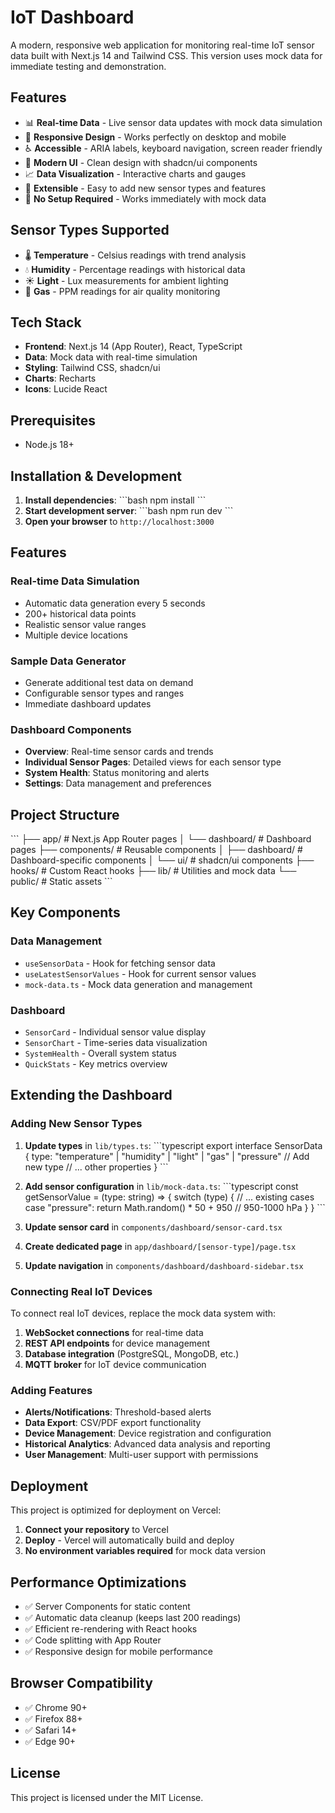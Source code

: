 # IoT Dashboard

A modern, responsive web application for monitoring real-time IoT sensor data built with Next.js 14 and Tailwind CSS. This version uses mock data for immediate testing and demonstration.

## Features

- 📊 **Real-time Data** - Live sensor data updates with mock data simulation
- 📱 **Responsive Design** - Works perfectly on desktop and mobile
- ♿ **Accessible** - ARIA labels, keyboard navigation, screen reader friendly
- 🎨 **Modern UI** - Clean design with shadcn/ui components
- 📈 **Data Visualization** - Interactive charts and gauges
- 🔧 **Extensible** - Easy to add new sensor types and features
- 🚀 **No Setup Required** - Works immediately with mock data

## Sensor Types Supported

- 🌡️ **Temperature** - Celsius readings with trend analysis
- 💧 **Humidity** - Percentage readings with historical data
- ☀️ **Light** - Lux measurements for ambient lighting
- 💨 **Gas** - PPM readings for air quality monitoring

## Tech Stack

- **Frontend**: Next.js 14 (App Router), React, TypeScript
- **Data**: Mock data with real-time simulation
- **Styling**: Tailwind CSS, shadcn/ui
- **Charts**: Recharts
- **Icons**: Lucide React

## Prerequisites

- Node.js 18+ 

## Installation & Development

1. **Install dependencies**:
   \`\`\`bash
   npm install
   \`\`\`
2. **Start development server**:
   \`\`\`bash
   npm run dev
   \`\`\`
3. **Open your browser** to `http://localhost:3000`

## Features

### Real-time Data Simulation
- Automatic data generation every 5 seconds
- 200+ historical data points
- Realistic sensor value ranges
- Multiple device locations

### Sample Data Generator
- Generate additional test data on demand
- Configurable sensor types and ranges
- Immediate dashboard updates

### Dashboard Components
- **Overview**: Real-time sensor cards and trends
- **Individual Sensor Pages**: Detailed views for each sensor type
- **System Health**: Status monitoring and alerts
- **Settings**: Data management and preferences

## Project Structure

\`\`\`
├── app/                    # Next.js App Router pages
│   └── dashboard/         # Dashboard pages
├── components/           # Reusable components
│   ├── dashboard/       # Dashboard-specific components
│   └── ui/              # shadcn/ui components
├── hooks/               # Custom React hooks
├── lib/                 # Utilities and mock data
└── public/             # Static assets
\`\`\`

## Key Components

### Data Management
- `useSensorData` - Hook for fetching sensor data
- `useLatestSensorValues` - Hook for current sensor values
- `mock-data.ts` - Mock data generation and management

### Dashboard
- `SensorCard` - Individual sensor value display
- `SensorChart` - Time-series data visualization
- `SystemHealth` - Overall system status
- `QuickStats` - Key metrics overview

## Extending the Dashboard

### Adding New Sensor Types

1. **Update types** in `lib/types.ts`:
   \`\`\`typescript
   export interface SensorData {
     type: "temperature" | "humidity" | "light" | "gas" | "pressure" // Add new type
     // ... other properties
   }
   \`\`\`

2. **Add sensor configuration** in `lib/mock-data.ts`:
   \`\`\`typescript
   const getSensorValue = (type: string) => {
     switch (type) {
       // ... existing cases
       case "pressure":
         return Math.random() * 50 + 950 // 950-1000 hPa
     }
   }
   \`\`\`

3. **Update sensor card** in `components/dashboard/sensor-card.tsx`
4. **Create dedicated page** in `app/dashboard/[sensor-type]/page.tsx`
5. **Update navigation** in `components/dashboard/dashboard-sidebar.tsx`

### Connecting Real IoT Devices

To connect real IoT devices, replace the mock data system with:

1. **WebSocket connections** for real-time data
2. **REST API endpoints** for device management
3. **Database integration** (PostgreSQL, MongoDB, etc.)
4. **MQTT broker** for IoT device communication

### Adding Features

- **Alerts/Notifications**: Threshold-based alerts
- **Data Export**: CSV/PDF export functionality
- **Device Management**: Device registration and configuration
- **Historical Analytics**: Advanced data analysis and reporting
- **User Management**: Multi-user support with permissions

## Deployment

This project is optimized for deployment on Vercel:

1. **Connect your repository** to Vercel
2. **Deploy** - Vercel will automatically build and deploy
3. **No environment variables required** for mock data version

## Performance Optimizations

- ✅ Server Components for static content
- ✅ Automatic data cleanup (keeps last 200 readings)
- ✅ Efficient re-rendering with React hooks
- ✅ Code splitting with App Router
- ✅ Responsive design for mobile performance

## Browser Compatibility

- ✅ Chrome 90+
- ✅ Firefox 88+
- ✅ Safari 14+
- ✅ Edge 90+

## License

This project is licensed under the MIT License.
